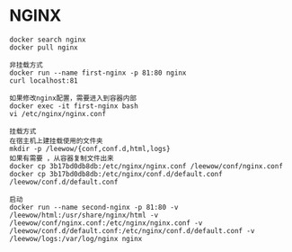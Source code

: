 # NGINX
    docker search nginx
    docker pull nginx
  
    非挂载方式
    docker run --name first-nginx -p 81:80 nginx
    curl localhost:81
  
    如果修改nginx配置，需要进入到容器内部 
    docker exec -it first-nginx bash 
    vi /etc/nginx/nginx.conf
  
    挂载方式
    在宿主机上建挂载使用的文件夹
    mkdir -p /leewow/{conf,conf.d,html,logs} 
    如果有需要 ，从容器复制文件出来
    docker cp 3b17bd0db8db:/etc/nginx/nginx.conf /leewow/conf/nginx.conf
    docker cp 3b17bd0db8db:/etc/nginx/conf.d/default.conf /leewow/conf.d/default.conf
    
    启动
    docker run --name second-nginx -p 81:80 -v /leewow/html:/usr/share/nginx/html -v /leewow/conf/nginx.conf:/etc/nginx/nginx.conf -v /leewow/conf.d/default.conf:/etc/nginx/conf.d/default.conf -v /leewow/logs:/var/log/nginx nginx
    
      
